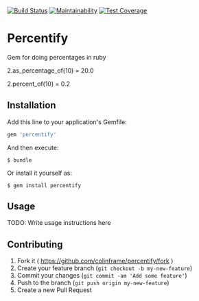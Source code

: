 [![Build Status](https://travis-ci.org/colinframe/percentify.svg?branch=master)](https://travis-ci.org/colinframe/percentify)
[![Maintainability](https://api.codeclimate.com/v1/badges/a98ee52a6c5feedd2db6/maintainability)](https://codeclimate.com/github/colinframe/percentify/maintainability)
[![Test Coverage](https://api.codeclimate.com/v1/badges/a98ee52a6c5feedd2db6/test_coverage)](https://codeclimate.com/github/colinframe/percentify/test_coverage)

# Percentify

Gem for doing percentages in ruby

2.as_percentage_of(10) = 20.0

2.percent_of(10) = 0.2

## Installation

Add this line to your application's Gemfile:

```ruby
gem 'percentify'
```

And then execute:

    $ bundle

Or install it yourself as:

    $ gem install percentify

## Usage

TODO: Write usage instructions here

## Contributing

1. Fork it ( https://github.com/colinframe/percentify/fork )
2. Create your feature branch (`git checkout -b my-new-feature`)
3. Commit your changes (`git commit -am 'Add some feature'`)
4. Push to the branch (`git push origin my-new-feature`)
5. Create a new Pull Request
